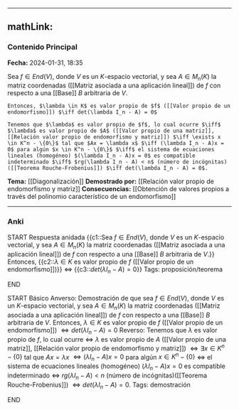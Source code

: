 
---
mathLink:
---
### Contenido Principal

**Fecha:** 2024-01-31, 18:35

Sea $f \in End(V)$, donde $V$ es un $K$-espacio vectorial, y sea $A \in M_n (K)$ la matriz coordenadas ([[Matriz asociada a una aplicación lineal]]) de $f$ con respecto a una [[Base]] $B$ arbitraria de $V$.

```ad-theorem
Entonces, $\lambda \in K$ es valor propio de $f$ ([[Valor propio de un endomorfismo]]) $\iff det(\lambda I_n - A) = 0$
```

```ad-proof
Tenemos que $\lambda$ es valor propio de $f$, lo cual ocurre $\iff$ $\lambda$ es valor propio de $A$ ([[Valor propio de una matriz]], [[Relación valor propio de endomorfismo y matriz]]) $\iff \exists x \in K^n - \{0\}$ tal que $Ax = \lambda x$ $\iff (\lambda I_n - A)x = 0$ para algún $x \in K^n - \{0\}$ $\iff$ el sistema de ecuaciones lineales (homogéneo) $(\lambda I_n - A)x = 0$ es compatible indeterminado $\iff$ $rg(\lambda I_n - A) < n$ (número de incógnitas)([[Teorema Rouche-Frobenius]]) $\iff det(\lambda I_n - A) = 0$.

```


**Tema:** [[Diagonalización]]
**Demostrado por:** [[Relación valor propio de endomorfismo y matriz]]
**Consecuencias:** [[Obtención de valores propios a través del polinomio característico de un endomorfismo]]

---
### Anki

START
Respuesta anidada
{{c1::Sea $f \in End(V)$, donde $V$ es un $K$-espacio vectorial, y sea $A \in M_n (K)$ la matriz coordenadas ([[Matriz asociada a una aplicación lineal]]) de $f$ con respecto a una [[Base]] $B$ arbitraria de $V$.}} Entonces, {{c2::$\lambda \in K$ es valor propio de $f$ ([[Valor propio de un endomorfismo]])}} $\iff$ {{c3::$det(\lambda I_n - A) = 0$}}
Tags: proposición/teorema
<!--ID: 1706723823915-->
END

START
Básico
Anverso: Demostración de que sea $f \in End(V)$, donde $V$ es un $K$-espacio vectorial, y sea $A \in M_n (K)$ la matriz coordenadas ([[Matriz asociada a una aplicación lineal]]) de $f$ con respecto a una [[Base]] $B$ arbitraria de $V$. Entonces, $\lambda \in K$ es valor propio de $f$ ([[Valor propio de un endomorfismo]]) $\iff det(\lambda I_n - A) = 0$
Reverso: Tenemos que $\lambda$ es valor propio de $f$, lo cual ocurre $\iff$ $\lambda$ es valor propio de $A$ ([[Valor propio de una matriz]], [[Relación valor propio de endomorfismo y matriz]]) $\iff \exists x \in K^n - \{0\}$ tal que $Ax = \lambda x$ $\iff (\lambda I_n - A)x = 0$ para algún $x \in K^n - \{0\}$ $\iff$ el sistema de ecuaciones lineales (homogéneo) $(\lambda I_n - A)x = 0$ es compatible indeterminado $\iff$ $rg(\lambda I_n - A) < n$ (número de incógnitas)([[Teorema Rouche-Frobenius]]) $\iff det(\lambda I_n - A) = 0$.
Tags: demostración
<!--ID: 1706723823920-->
END
